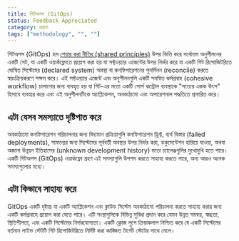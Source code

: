 ```yaml
---
title: গিটঅপস (GitOps)
status: Feedback Appreciated
category: ধারণা
tags: ["methodology", "", ""]
---
```


গিটঅপস (GitOps) হল [শেয়ার করা নীতির (shared principles)](https://opengitops.dev/) উপর ভিত্তি করে সর্বোত্তম অনুশীলনের একটি সেট, যা একটি ওয়ার্কফ্লোতে প্রয়োগ করা হয় যা সফ্টওয়্যার এজেন্টের উপর নির্ভর করে যা একটি গিট রিপোজিটরিতে ঘোষিত সিস্টেমের (declared system) অবস্থা বা কনফিগারেশনের পুনর্মিলন (reconcile) করতে স্বয়ংক্রিয়করণে সক্ষম করে। এই সফ্টওয়্যার এজেন্ট এবং অনুশীলনগুলি একটি সমন্বিত কর্মপ্রবাহ (cohesive workflow) চালানোর জন্য ব্যবহৃত হয় যা গিট-এর মতো একটি সোর্স কন্ট্রোল ব্যবস্থাকে "সত্যের একক উৎস" হিসাবে ব্যবহার করে এবং এই অনুশীলনটিকে অ্যাপ্লিকেশন, অবকাঠামো এবং অপারেশনাল পদ্ধতিতে প্রসারিত করে।

## এটা যেসব সমস্যাতে দৃষ্টিপাত করে

অবকাঠামো কনফিগারেশন পরিচালনার জন্য বিদ্যমান প্রক্রিয়াগুলি কনফিগারেশন ড্রিফ্ট, ব্যর্থ বিস্তার (failed deployments), সাফল্যের জন্য সিস্টেমের পূর্ববর্তী অবস্থার উপর নির্ভর করা, ডকুমেন্টেশন হারিয়ে যাওয়া, অথবা অজানা উন্নয়ন ইতিহাসের (unknown development history) মতো চ্যালেঞ্জগুলির মুখোমুখি হতে পারে। একটি গিটঅপস (GitOps) ওয়ার্কফ্লো গ্রহণ এই সমস্যাগুলি উপশম করতে সাহায্য করতে পারে, অন্য আরও অনেক সমস্যাগুলোর মধ্যে।

## এটা কিভাবে সাহায্য করে

GitOps একটি দৃষ্টান্ত যা একটি অ্যাপ্লিকেশন এবং ক্লাউড সিস্টেম অবকাঠামো পরিচালনা করতে সাহায্য করার জন্য একটি কর্মপ্রবাহে প্রয়োগ করা যেতে পারে। এটি সংস্থাগুলিকে বিভিন্ন সুবিধা প্রদান করে যেমন উন্নত সমন্বয়, স্বচ্ছতা, স্থিতিশীলতা, এবং একটি সিস্টেমের নির্ভরযোগ্যতা। একটি ক্লোজ লুপে ক্রিয়াকলাপ নিশ্চিত করে যে একটি সিস্টেমের বর্তমান লাইভ স্টেটটি গিট রিপোজিটরিতে নির্দিষ্ট করা কাঙ্ক্ষিত টার্গেট স্টেটের সাথে মেলে।